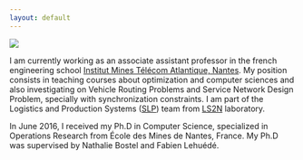 ```yaml
---
layout: default
---
```


<img id='me' src="{{ site.url }}/images/me.jpg">

I am currently working as an associate assistant professor in the french engineering school [Institut Mines Télécom Atlantique, Nantes](http://www.imt-atlantique.fr). My position consists in teaching courses about optimization and computer sciences and also investigating on Vehicle Routing Problems and Service Network Design Problem, specially with synchronization constraints. I am part of the Logistics and Production Systems ([SLP](http://www.ls2n.fr/equipe/slp)) team from [LS2N](http://www.ls2n.fr) laboratory.

In June 2016, I received my Ph.D in Computer Science, specialized in Operations Research from École des Mines de Nantes, France. My Ph.D was supervised by Nathalie Bostel and Fabien Lehuédé.
